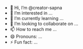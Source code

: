 - 👋 Hi, I’m @creator-sapna
- 👀 I’m interested in ...
- 🌱 I’m currently learning ...
- 💞️ I’m looking to collaborate on ...
- 📫 How to reach me ...
- 😄 Pronouns: ...
- ⚡ Fun fact: ...

<!---
creator-sapna/creator-sapna is a ✨ special ✨ repository because its `README.md` (this file) appears on your GitHub profile.
You can click the Preview link to take a look at your changes.
--->
